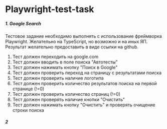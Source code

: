 # Playwright-test-task

##### 1. Google Search

Тестовое задание необходимо выполнять с использование фреймворка Playwright. Желательно на TypeScript, но возможно и на иных ЯП.
Результат желательно предоставить в виде ссылки на github.

1. Тест должен переходить на google.com
2. Тест должен вводить в поле поиска "Автотесты"
3. Тест должен нажимать кнопку "Поиск в Google"
4. Тест должен проверить переход на страницу с результатами поиска
5. Тест должен проверить наличие логотипа
6. Тест должен проверить количество результатов поиска на первой странице (!=0)
7. Тест должен проверить количество страниц (!=0)
8. Тест должен проверять наличие кнопки "Очистить"
9. Тест должен нажимать кнопку "Очистить" и проверять очищение строки поиска

##### 2
